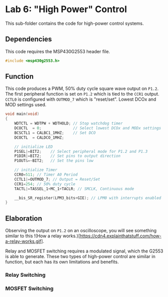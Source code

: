 # Lab 6: "High Power" Control

This sub-folder contains the code for high-power control systems.

## Dependencies

This code requires the MSP430G2553 header file. 
```c
#include <msp430g2553.h>
```

## Function

This code produces a PWM, 50% duty cycle square wave output on `P1.2`. The first peripheral function is set on `P1.2` which is tied to the `CCR1` output. `CCTL0` is configured with `OUTMOD_7` which is "reset/set". Lowest DCOx and MOD settings used.

```c
void main(void)
{
    WDTCTL = WDTPW + WDTHOLD; // Stop watchdog timer
    DCOCTL  = 0;              // Select lowest DCOx and MODx settings
    BCSCTL1 = CALBC1_1MHZ;    // Set DCO
    DCOCTL  = CALDCO_1MHZ;

    // initialize LED
    P1SEL|=BIT2;    // Select peripheral mode for P1.2 and P1.3
    P1DIR|=BIT2;    // Set pins to output direction
    P1OUT&=~BIT2;   // Set the pins low

    // initialize Timer
    CCR0=511; // Timer A0 Period
    CCTL1|=OUTMOD_7; // Output = Reset/Set
    CCR1=254; // 50% duty cycle
    TACTL|=TASSEL_1+MC_1+TACLR; // SMCLK, Continuous mode

    __bis_SR_register(LPM3_bits+GIE); // LPM0 with interrupts enabled
}
```

## Elaboration

Observing the output on `P1.2` on an oscilloscope, you will see something similar to this !(How a relay works.)[https://cdn4.explainthatstuff.com/how-a-relay-works.gif].

Relay and MOSFET switching requires a modulated signal, which the G2553 is able to generate. These two types of high-power control are similar in function, but each has its own limitations and benefits.

### Relay Switching



### MOSFET Switching

